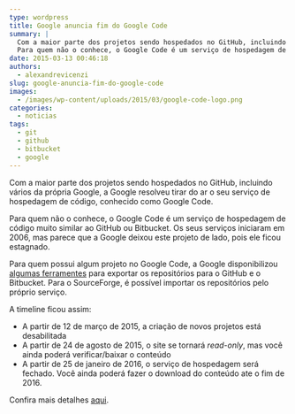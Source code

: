 ```yaml
---
type: wordpress
title: Google anuncia fim do Google Code
summary: |
  Com a maior parte dos projetos sendo hospedados no GitHub, incluindo vários da própria Google, a Google resolveu tirar do ar o seu serviço de hospedagem de código fonte, conhecido como Google Code.
  Para quem não o conhece, o Google Code é um serviço de hospedagem de código muito similar ao GitHub ou Bitbucket. Os seus serviços iniciaram em 2006, mas parece que a Google deixou este projeto de lado, pois ele ficou estagnado.
date: 2015-03-13 00:46:18
authors:
  - alexandrevicenzi
slug: google-anuncia-fim-do-google-code
images:
  - /images/wp-content/uploads/2015/03/google-code-logo.png
categories:
  - noticias
tags:
  - git
  - github
  - bitbucket
  - google
---
```


Com a maior parte dos projetos sendo hospedados no GitHub, incluindo vários da própria Google, a Google resolveu tirar do ar o seu serviço de hospedagem de código, conhecido como Google Code.

Para quem não o conhece, o Google Code é um serviço de hospedagem de código muito similar ao GitHub ou Bitbucket. Os seus serviços iniciaram em 2006, mas parece que a Google deixou este projeto de lado, pois ele ficou estagnado.

Para quem possui algum projeto no Google Code, a Google disponibilizou <a href="http://code.google.com/p/support-tools/" target="_blank">algumas ferramentes</a> para exportar os repositórios para o GitHub e o Bitbucket. Para o SourceForge, é possível importar os repositórios pelo próprio serviço.

A timeline ficou assim:

<ul>
    <li>A partir de 12 de março de 2015, a criação de novos projetos está desabilitada</li>
    <li>A partir de 24 de agosto de 2015, o site se tornará <em>read-only</em>, mas você ainda poderá verificar/baixar o conteúdo</li>
    <li>A partir de 25 de janeiro de 2016, o serviço de hospedagem será fechado. Você ainda poderá fazer o download do conteúdo ate o fim de 2016.</li>
</ul>

Confira mais detalhes <a href="http://google-opensource.blogspot.com.br/2015/03/farewell-to-google-code.html" target="_blank">aqui</a>.
